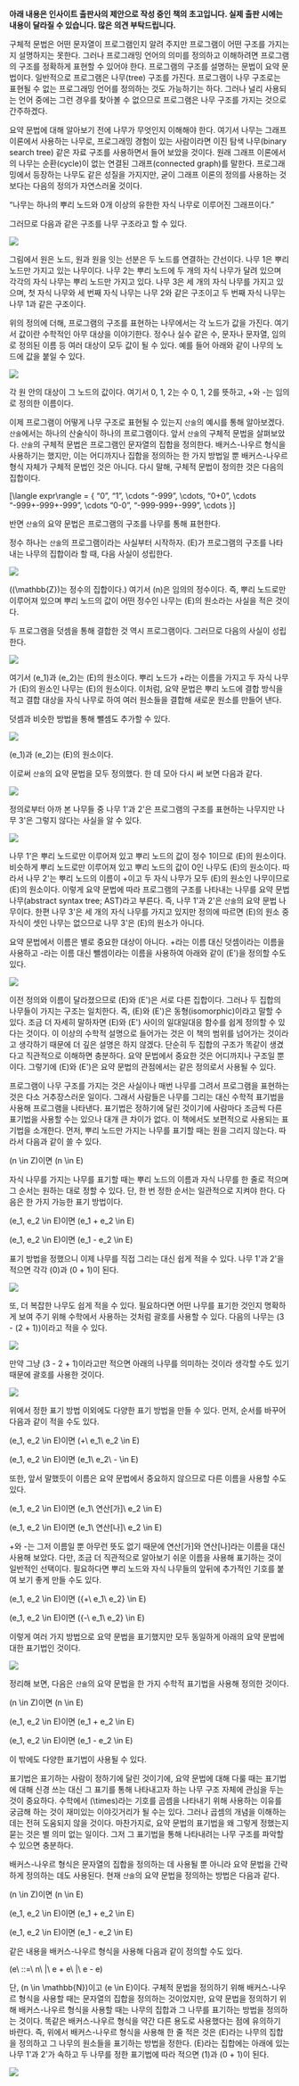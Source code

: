 **아래 내용은 인사이트 출판사의 제안으로 작성 중인 책의 초고입니다. 실제 출판
시에는 내용이 달라질 수 있습니다. 많은 의견 부탁드립니다.**

구체적 문법은 어떤 문자열이 프로그램인지 알려 주지만 프로그램이 어떤 구조를
가지는지 설명하지는 못한다. 그러나 프로그래밍 언어의 의미를 정의하고 이해하려면
프로그램의 구조를 정확하게 표현할 수 있어야 한다. 프로그램의 구조를 설명하는
문법이 요약 문법이다. 일반적으로 프로그램은 나무(tree) 구조를 가진다. 프로그램이
나무 구조로는 표현될 수 없는 프로그래밍 언어를 정의하는 것도 가능하기는 하다.
그러나 널리 사용되는 언어 중에는 그런 경우를 찾아볼 수 없으므로 프로그램은 나무
구조를 가지는 것으로 간주하겠다.

요약 문법에 대해 알아보기 전에 나무가 무엇인지 이해해야 한다. 여기서 나무는
그래프 이론에서 사용하는 나무로, 프로그래밍 경험이 있는 사람이라면 이진 탐색
나무(binary search tree) 같은 자료 구조를 사용하면서 들어 보았을 것이다. 원래
그래프 이론에서의 나무는 순환(cycle)이 없는 연결된 그래프(connected graph)를
말한다. 프로그래밍에서 등장하는 나무도 같은 성질을 가지지만, 굳이 그래프 이론의
정의를 사용하는 것보다는 다음의 정의가 자연스러울 것이다.

“나무는 하나의 뿌리 노드와 0개 이상의 유한한 자식 나무로 이루어진 그래프이다.”

그러므로 다음과 같은 구조를 나무 구조라고 할 수 있다.

![](./img/2005_0.png)

그림에서 원은 노드, 원과 원을 잇는 선분은 두 노드를 연결하는 간선이다. 나무 1은
뿌리 노드만 가지고 있는 나무이다. 나무 2는 뿌리 노드에 두 개의 자식 나무가 달려
있으며 각각의 자식 나무는 뿌리 노드만 가지고 있다. 나무 3은 세 개의 자식 나무를
가지고 있으며, 첫 자식 나무와 세 번째 자식 나무는 나무 2와 같은 구조이고 두 번째
자식 나무는 나무 1과 같은 구조이다.

위의 정의에 더해, 프로그램의 구조를 표현하는 나무에서는 각 노드가 값을 가진다.
여기서 값이란 수학적인 아무 대상을 이야기한다. 정수나 실수 같은 수, 문자나
문자열, 임의로 정의된 이름 등 여러 대상이 모두 값이 될 수 있다. 예를 들어 아래와
같이 나무의 노드에 값을 붙일 수 있다.

![](./img/2005_1.png)

각 원 안의 대상이 그 노드의 값이다. 여기서 0, 1, 2는 수 0, 1, 2를 뜻하고, +와
-는 임의로 정의한 이름이다.

이제 프로그램이 어떻게 나무 구조로 표현될 수 있는지 `산술`의 예시를 통해
알아보겠다. `산술`에서는 하나의 산술식이 하나의 프로그램이다. 앞서 `산술`의 구체적
문법을 살펴보았다. `산술`의 구체적 문법은 프로그램인 문자열의 집합을 정의한다.
배커스-나우르 형식을 사용하기는 했지만, 이는 어디까지나 집합을 정의하는 한 가지
방법일 뿐 배커스-나우르 형식 자체가 구체적 문법인 것은 아니다. 다시 말해, 구체적
문법이 정의한 것은 다음의 집합이다.

\[\langle expr\rangle = \{ “0”, “1”, \cdots “-999”, \cdots, “0+0”, \cdots “-999+-999+-999”, \cdots “0-0”,
“-999-999+-999”, \cdots \}\]

반면 `산술`의 요약 문법은 프로그램의 구조를 나무를 통해 표현한다.

정수 하나는 `산술`의 프로그램이라는 사실부터 시작하자. \(E\)가 프로그램의 구조를
나타내는 나무의 집합이라 할 때, 다음 사실이 성립한다.

![](./img/2005_2.png)

(\(\mathbb{Z}\)는 정수의 집합이다.)
여기서 \(n\)은 임의의 정수이다. 즉, 뿌리 노드로만 이루어져 있으며 뿌리 노드의 값이
어떤 정수인 나무는 \(E\)의 원소라는 사실을 적은 것이다.

두 프로그램을 덧셈을 통해 결합한 것 역시 프로그램이다. 그러므로 다음의 사실이
성립한다.

![](./img/2005_3.png)

여기서 \(e_1\)과 \(e_2\)는 \(E\)의 원소이다. 뿌리 노드가 +라는 이름을 가지고 두 자식 나무가
\(E\)의 원소인 나무는 \(E\)의 원소이다. 이처럼, 요약 문법은 뿌리 노드에 결합 방식을
적고 결합 대상을 자식 나무로 하여 여러 원소들을 결합해 새로운 원소를 만들어
낸다.

덧셈과 비슷한 방법을 통해 뺄셈도 추가할 수 있다.

![](./img/2005_4.png)

\(e_1\)과 \(e_2\)는 \(E\)의 원소이다.

이로써 `산술`의 요약 문법을 모두 정의했다. 한 데 모아 다시 써 보면 다음과 같다.

![](./img/2005_5.png)

정의로부터 아까 본 나무들 중 나무 1'과 2'은 프로그램의 구조를 표현하는
나무지만 나무 3'은 그렇지 않다는 사실을 알 수 있다.

![](./img/2005_1.png)

나무 1'은 뿌리 노드로만 이루어져 있고 뿌리 노드의 값이 정수 1이므로 \(E\)의
원소이다. 비슷하게 뿌리 노드로만 이루어져 있고 뿌리 노드의 값이 0인 나무도 \(E\)의
원소이다. 따라서 나무 2'는 뿌리 노드의 이름이 +이고 두 자식 나무가 모두 \(E\)의
원소인 나무이므로 \(E\)의 원소이다. 이렇게 요약 문법에 따라 프로그램의 구조를
나타내는 나무를 요약 문법 나무(abstract syntax tree; AST)라고 부른다. 즉, 나무
1'과 2'은 `산술`의 요약 문법 나무이다. 한편 나무 3'은 세 개의 자식 나무를 가지고
있지만 정의에 따르면 \(E\)의 원소 중 자식이 셋인 나무는 없으므로 나무 3'은 \(E\)의
원소가 아니다.

요약 문법에서 이름은 별로 중요한 대상이 아니다. +라는 이름 대신 덧셈이라는
이름을 사용하고 -라는 이름 대신 뺄셈이라는 이름을 사용하여 아래와 같이 \(E'\)을
정의할 수도 있다.

![](./img/2005_8.png)

이전 정의와 이름이 달라졌으므로 \(E\)와 \(E'\)은 서로 다른 집합이다. 그러나 두 집합의
나무들이 가지는 구조는 일치한다. 즉, \(E\)와 \(E'\)은 동형(isomorphic)이라고 말할 수
있다. 조금 더 자세히 말하자면 \(E\)와 \(E'\) 사이의 일대일대응 함수를 쉽게 정의할 수
있다는 것이다. 이 이상의 수학적 설명으로 들어가는 것은 이 책의 범위를 넘어가는
것이라고 생각하기 때문에 더 깊은 설명은 하지 않겠다. 단순히 두 집합의 구조가
똑같이 생겼다고 직관적으로 이해하면 충분하다. 요약 문법에서 중요한 것은
어디까지나 구조일 뿐이다. 그렇기에 \(E\)와 \(E'\)은 요약 문법의 관점에서는 같은
정의로서 사용될 수 있다.

프로그램이 나무 구조를 가지는 것은 사실이나 매번 나무를 그려서 프로그램을
표현하는 것은 다소 거추장스러운 일이다. 그래서 사람들은 나무를 그리는 대신
수학적 표기법을 사용해 프로그램을 나타낸다. 표기법은 정하기에 달린 것이기에
사람마다 조금씩 다른 표기법을 사용할 수는 있으나 대개 큰 차이가 없다. 이
책에서도 보편적으로 사용되는 표기법을 소개한다. 먼저, 뿌리 노드만 가지는
나무를 표기할 때는 원을 그리지 않는다. 따라서 다음과 같이 쓸 수 있다.

\(n \in Z\)이면 \(n \in E\)

자식 나무를 가지는 나무를 표기할 때는 뿌리 노드의 이름과 자식 나무를 한 줄로
적으며 그 순서는 원하는 대로 정할 수 있다. 단, 한 번 정한 순서는 일관적으로
지켜야 한다. 다음은 한 가지 가능한 표기 방법이다.

\(e_1, e_2 \in E\)이면 \(e_1 + e_2 \in E\)

\(e_1, e_2 \in E\)이면 \(e_1 - e_2 \in E\)

표기 방법을 정했으니 이제 나무를 직접 그리는 대신 쉽게 적을 수 있다. 나무 1'과
2'을 적으면 각각 \(0\)과 \(0 + 1\)이 된다.

![](./img/2005_9.png)

또, 더 복잡한 나무도 쉽게 적을 수 있다. 필요하다면 어떤 나무를 표기한 것인지
명확하게 보여 주기 위해 수학에서 사용하는 것처럼 괄호를 사용할 수 있다. 다음의
나무는 \(3 - (2 + 1)\)이라고 적을 수 있다.

![](./img/2005_7.png)

만약 그냥 \(3 - 2 + 1\)이라고만 적으면 아래의 나무를 의미하는 것이라 생각할 수도
있기 때문에 괄호를 사용한 것이다.

![](./img/2005_6.png)

위에서 정한 표기 방법 이외에도 다양한 표기 방법을 만들 수 있다. 먼저, 순서를
바꾸어 다음과 같이 적을 수도 있다.

\(e_1, e_2 \in E\)이면 \(+\ e_1\ e_2 \in E\)

\(e_1, e_2 \in E\)이면 \(e_1\ e_2\ - \in E\)

또한, 앞서 말했듯이 이름은 요약 문법에서 중요하지 않으므로 다른 이름을 사용할
수도 있다.

\(e_1, e_2 \in E\)이면 \(e_1\ 연산[가]\ e_2 \in E\)

\(e_1, e_2 \in E\)이면 \(e_1\ 연산[나]\ e_2 \in E\)

+와 -는 그저 이름일 뿐 아무런 뜻도 없기 때문에 연산[가]와 연산[나]라는 이름을
대신 사용해 보았다. 다만, 조금 더 직관적으로 알아보기 쉬운 이름을 사용해
표기하는 것이 일반적인 선택이다. 필요하다면 뿌리 노드와 자식 나무들의 앞뒤에
추가적인 기호를 붙여 보기 좋게 만들 수도 있다.

\(e_1, e_2 \in E\)이면 \({+\ e_1\ e_2} \in E\)

\(e_1, e_2 \in E\)이면 \({-\ e_1\ e_2} \in E\)

이렇게 여러 가지 방법으로 요약 문법을 표기했지만 모두 동일하게 아래의 요약
문법에 대한 표기법인 것이다.

![](./img/2005_5.png)

정리해 보면, 다음은 `산술`의 요약 문법을 한 가지 수학적 표기법을 사용해 정의한
것이다.

\(n \in Z\)이면 \(n \in E\)

\(e_1, e_2 \in E\)이면 \(e_1 + e_2 \in E\)

\(e_1, e_2 \in E\)이면 \(e_1 - e_2 \in E\)

이 밖에도 다양한 표기법이 사용될 수 있다.

표기법은 표기하는 사람이 정하기에 달린 것이기에, 요약 문법에 대해 다룰 때는
표기법에 대해 신경 쓰는 대신 그 표기를 통해 나타내고자 하는 나무 구조 자체에
관심을 두는 것이 중요하다. 수학에서 \(\times\)라는 기호를 곱셈을 나타내기 위해
사용하는 이유를 궁금해 하는 것이 재미있는 이야깃거리가 될 수는 있다. 그러나
곱셈의 개념을 이해하는 데는 전혀 도움되지 않을 것이다. 마찬가지로, 요약 문법의
표기법을 왜 그렇게 정했는지 묻는 것은 별 의미 없는 일이다. 그저 그 표기법을
통해 나타내려는 나무 구조를 파악할 수 있으면 충분하다.

배커스-나우르 형식은 문자열의 집합을 정의하는 데 사용될 뿐 아니라 요약 문법을
간략하게 정의하는 데도 사용된다. 현재 `산술`의 요약 문법을 정의하는 방법은
다음과 같다.

\(n \in Z\)이면 \(n \in E\)

\(e_1, e_2 \in E\)이면 \(e_1 + e_2 \in E\)

\(e_1, e_2 \in E\)이면 \(e_1 - e_2 \in E\)

같은 내용을 배커스-나우르 형식을 사용해 다음과 같이 정의할 수도 있다.

\(e\ ::=\ n\ |\ e + e\ |\ e - e\)

단, \(n \in \mathbb{N}\)이고 \(e \in E\)이다. 구체적 문법을 정의하기 위해 배커스-나우르 형식을
사용할 때는 문자열의 집합을 정의하는 것이었지만, 요약 문법을 정의하기 위해
배커스-나우르 형식을 사용할 때는 나무의 집합과 그 나무를 표기하는 방법을
정의하는 것이다. 똑같은 배커스-나우르 형식을 약간 다른 용도로 사용했다는 점에
유의하기 바란다. 즉, 위에서 배커스-나우르 형식을 사용해 한 줄 적은 것은 \(E\)라는
나무의 집합을 정의하고 그 나무의 원소들을 표기하는 방법을 정한다. \(E\)라는
집합에는 아래에 있는 나무 1'과 2'가 속하고 두 나무를 정한 표기법에 따라 적으면
\(1\)과 \(0 + 1\)이 된다.

![](./img/2005_9.png)
